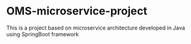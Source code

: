 # OMS-microservice-project
This is a project based on microservice architecture developed in Java using SpringBoot framework
